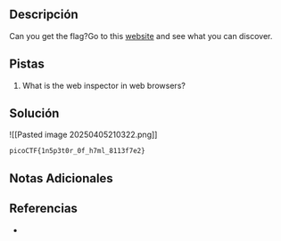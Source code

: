 ## Descripción

Can you get the flag?Go to this [website](http://saturn.picoctf.net:51082/) and see what you can discover.
## Pistas

1. What is the web inspector in web browsers?
## Solución

![[Pasted image 20250405210322.png]]

`picoCTF{1n5p3t0r_0f_h7ml_8113f7e2}`
## Notas Adicionales



## Referencias
- 


